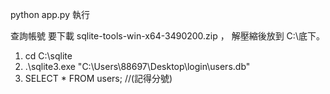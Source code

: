 python app.py 執行

查詢帳號 要下載 sqlite-tools-win-x64-3490200.zip ， 解壓縮後放到 C:\底下。
1. cd C:\sqlite
2. .\sqlite3.exe "C:\Users\88697\Desktop\login\users.db"
3. SELECT * FROM users; //(記得分號)

